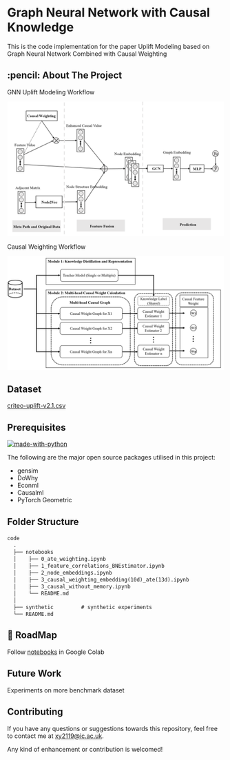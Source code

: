 # Graph Neural Network with Causal Knowledge
This is the code implementation for the paper Uplift Modeling based on Graph Neural Network Combined with Causal Weighting


<!-- ABOUT THE PROJECT -->
<h2 id="about-the-project"> :pencil: About The Project</h2>

GNN Uplift Modeling Workflow  

  <img src="./images/GNN_uplift_modeling.png" width="750">

Causal Weighting Workflow  

  <img src="./images/causal_weighting.png" width="750">

## Dataset
[criteo-uplift-v2.1.csv](https://1drv.ms/u/s!AuZMIQsKXGynq4lSIGaY3wZGUHBXXQ?e=lM9pAm)

## Prerequisites

[![made-with-python](https://img.shields.io/badge/Made%20with-Python-1f425f.svg)](https://www.python.org/) <br>

<!--This project is written in Python programming language. <br>-->
The following are the major open source packages utilised in this project:

* gensim
* DoWhy
* Econml
* Causalml
* PyTorch Geometric

<h2 id="folder-structure"> Folder Structure</h2>

    code
      .  
      ├── notebooks                                                       
      │    ├── 0_ate_weighting.ipynb                  
      │    ├── 1_feature_correlations_BNEstimator.ipynb   
      │    ├── 2_node_embeddings.ipynb
      │    ├── 3_causal_weighting_embedding(10d)_ate(13d).ipynb 
      │    ├── 3_causal_without_memory.ipynb
      │    └── README.md  
      │
      ├── synthetic         # synthetic experiments
      └── README.md

## 🎯 RoadMap

Follow [notebooks](./notebooks) in Google Colab 

## Future Work
Experiments on more benchmark dataset

## Contributing
If you have any questions or suggestions towards this repository, feel free to contact me at xy2119@ic.ac.uk.

Any kind of enhancement or contribution is welcomed!
